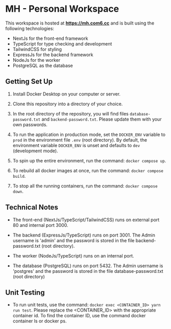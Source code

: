 # MH - Personal Workspace

This workspace is hosted at **https://mh.com6.cc** and is built using the following technologies:

- NextJs for the front-end framework
- TypeScript for type checking and development
- TailwindCSS for styling
- ExpressJs for the backend framework
- NodeJs for the worker
- PostgreSQL as the database

## Getting Set Up

1. Install Docker Desktop on your computer or server.

1. Clone this repository into a directory of your choice.

1. In the root directory of the repository, you will find files `database-password.txt` and `backend-password.txt`. Please update them with your own passwords.

1. To run the application in production mode, set the `DOCKER_ENV` variable to `prod` in the environment file `.env` (root directory). By default, the environment variable `DOCKER_ENV` is unset and defaults to `dev` (development mode).

1. To spin up the entire environment, run the command: `docker compose up`.

1. To rebuild all docker images at once, run the command: `docker compose build`.

1. To stop all the running containers, run the command: `docker compose down`.

## Technical Notes

- The front-end (NextJs/TypeScript/TailwindCSS) runs on external port 80 and internal port 3000.

- The backend (ExpressJs/TypeScript) runs on port 3001. The Admin username is 'admin' and the password is stored in the file backend-password.txt (root directory).

- The worker (NodeJs/TypeScript) runs on an internal port.

- The database (PostgreSQL) runs on port 5432. The Admin username is 'postgres' and the password is stored in the file database-password.txt (root directory)

## Unit Testing

- To run unit tests, use the command: `docker exec <CONTAINER_ID> yarn run test`. Please replace the <CONTAINER_ID> with the appropriate container id. To find the container ID, use the command docker container ls or docker ps.
